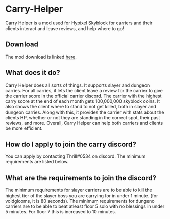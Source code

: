 # Carry-Helper
Carry Helper is a mod used for Hypixel Skyblock for carriers and their clients interact and leave reviews, and help where to go!

## Download
The mod download is linked [here](https://cdn.discordapp.com/attachments/617475555993845762/1009994460047880363/CarryHelper-1.9.2.jar).

## What does it do?
Carry Helper does all sorts of things. It supports slayer and dungeon carries. For all carries, it lets the client leave a review for the carrier to give the carrier score in the official carrier discord. The carrier with the highest carry score at the end of each month gets 100,000,000 skyblock coins. It also shows the client where to stand to not get killed, both in slayer and dungeon carries. Along with this, it provides the carrier with stats about the clients HP, whether or not they are standing in the correct spot, their past reviews, and more. Overall, Carry Helper can help both carriers and clients be more efficient.

## How do I apply to join the carry discord?
You can apply by contacting Thrill#0534 on discord. The minimum requirements are listed below.

## What are the requirements to join the discord?
The minimum requirements for slayer carriers are to be able to kill the highest tier of the slayer boss you are carrying for in under 1 minute. (for voidglooms, it is 80 seconds).
The minimum requirements for dungeno carriers are to be able to beat atleast floor 5 solo with no blessings in under 5 minutes. For floor 7 this is increased to 10 minutes.
